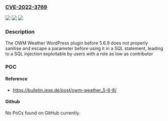 ### [CVE-2022-3769](https://cve.mitre.org/cgi-bin/cvename.cgi?name=CVE-2022-3769)
![](https://img.shields.io/static/v1?label=Product&message=OWM%20Weather&color=blue)
![](https://img.shields.io/static/v1?label=Version&message=n%2Fa&color=blue)
![](https://img.shields.io/static/v1?label=Vulnerability&message=CWE-89%20SQL%20Injection&color=brighgreen)

### Description

The OWM Weather WordPress plugin before 5.6.9 does not properly sanitise and escape a parameter before using it in a SQL statement, leading to a SQL injection exploitable by users with a role as low as contributor

### POC

#### Reference
- https://bulletin.iese.de/post/owm-weather_5-6-8/

#### Github
No PoCs found on GitHub currently.

